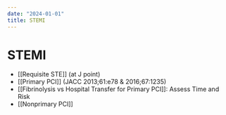 ```yaml
---
date: "2024-01-01"
title: STEMI
---
```



# STEMI


- [[Requisite STE]] (at J point)
- [[Primary PCI]] (JACC 2013;61:e78 & 2016;67:1235)
- [[Fibrinolysis vs  Hospital Transfer for Primary PCI]]: Assess Time and Risk
- [[Nonprimary PCI]]
